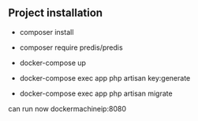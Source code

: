 ## Project installation

- composer install
- composer require predis/predis

- docker-compose up
- docker-compose exec app php artisan key:generate
- docker-compose exec app php artisan migrate

can run now
dockermachineip:8080

